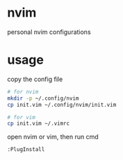 # nvim
personal nvim configurations

# usage
copy the config file
```bash
# for nvim
mkdir -p ~/.config/nvim
cp init.vim ~/.config/nvim/init.vim
```
```bash
# for vim
cp init.vim ~/.vimrc
```

open nvim or vim, then run cmd
```
:PlugInstall
```
